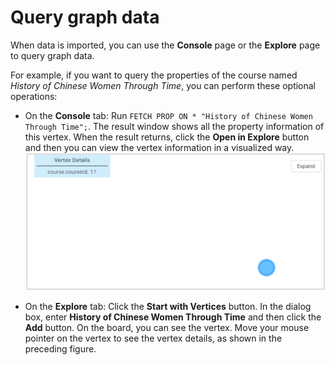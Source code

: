 # Query graph data

When data is imported, you can use the **Console** page or the **Explore** page to query graph data.

For example, if you want to query the properties of the course named _History of Chinese Women Through Time_, you can perform these optional operations:

* On the **Console** tab: Run `FETCH PROP ON * "History of Chinese Women Through Time";`. The result window shows all the property information of this vertex. When the result returns, click the **Open in Explore** button and then you can view the vertex information in a visualized way.  
![The information retrieved with Console](../figs/st-ug-036.png "Retrieve data information ")

* On the **Explore** tab: Click the **Start with Vertices** button. In the dialog box, enter **History of Chinese Women Through Time** and then click the **Add** button. On the board, you can see the vertex. Move your mouse pointer on the vertex to see the vertex details, as shown in the preceding figure.
